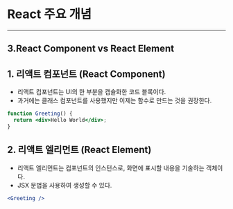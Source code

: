 # React 주요 개념

---

## 3.React Component vs React Element

## 1. 리액트 컴포넌트 (React Component)

- 리액트 컴포넌트는 UI의 한 부분을 캡슐화한 코드 블록이다.
- 과거에는 클래스 컴포넌트를 사용했지만 이제는 함수로 만드는 것을 권장한다.

```jsx
function Greeting() {
  return <div>Hello World</div>;
}
```

## 2. 리액트 엘리먼트 (React Element)

- 리액트 엘리먼트는 컴포넌트의 인스턴스로, 화면에 표시할 내용을 기술하는 객체이다.
- JSX 문법을 사용하여 생성할 수 있다.

```jsx
<Greeting />
```
